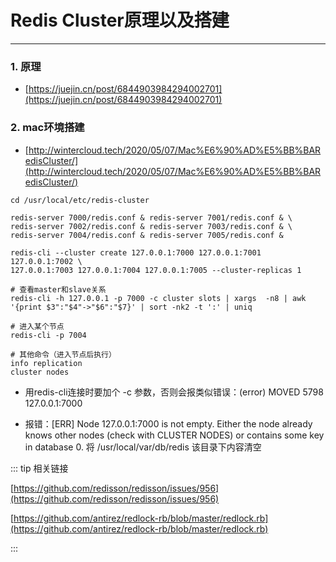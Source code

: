 # Redis Cluster原理以及搭建
---

### 1. 原理
* [https://juejin.cn/post/6844903984294002701](https://juejin.cn/post/6844903984294002701)

### 2. mac环境搭建
* [http://wintercloud.tech/2020/05/07/Mac%E6%90%AD%E5%BB%BARedisCluster/](http://wintercloud.tech/2020/05/07/Mac%E6%90%AD%E5%BB%BARedisCluster/)

```shell
cd /usr/local/etc/redis-cluster

redis-server 7000/redis.conf & redis-server 7001/redis.conf & \
redis-server 7002/redis.conf & redis-server 7003/redis.conf & \
redis-server 7004/redis.conf & redis-server 7005/redis.conf &

redis-cli --cluster create 127.0.0.1:7000 127.0.0.1:7001 127.0.0.1:7002 \
127.0.0.1:7003 127.0.0.1:7004 127.0.0.1:7005 --cluster-replicas 1

# 查看master和slave关系
redis-cli -h 127.0.0.1 -p 7000 -c cluster slots | xargs  -n8 | awk '{print $3":"$4"->"$6":"$7}' | sort -nk2 -t ':' | uniq

# 进入某个节点
redis-cli -p 7004

# 其他命令（进入节点后执行）
info replication
cluster nodes
```

* 用redis-cli连接时要加个 -c 参数，否则会报类似错误：(error) MOVED 5798 127.0.0.1:7000

* 报错：[ERR] Node 127.0.0.1:7000 is not empty. Either the node already knows other nodes (check with CLUSTER NODES) or contains some key in database 0. 将 /usr/local/var/db/redis 该目录下内容清空

::: tip 相关链接

[https://github.com/redisson/redisson/issues/956](https://github.com/redisson/redisson/issues/956)

[https://github.com/antirez/redlock-rb/blob/master/redlock.rb](https://github.com/antirez/redlock-rb/blob/master/redlock.rb)

:::
